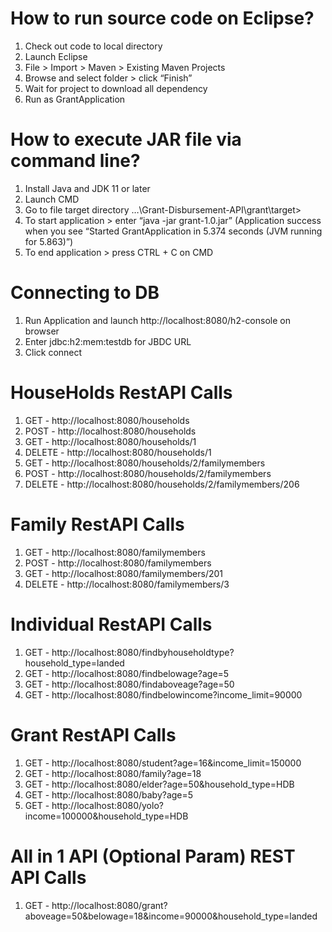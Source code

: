 How to run source code on Eclipse?
=================================
1.	Check out code to local directory
2.	Launch Eclipse
3.	File > Import > Maven > Existing Maven Projects
4.	Browse and select folder > click “Finish”
6.	Wait for project to download all dependency
7.	Run as GrantApplication


How to execute JAR file via command line?
=================================
1.	Install Java and JDK 11 or later
2.	Launch CMD
3.	Go to file target directory 
    …\Grant-Disbursement-API\grant\target>
4.	To start application > enter “java -jar grant-1.0.jar” (Application success when you see “Started GrantApplication in 5.374 seconds (JVM running for 5.863)”)
5.	To end application > press CTRL + C on CMD


Connecting to DB
=================================
1.	Run Application and launch http://localhost:8080/h2-console on browser
2.	Enter jdbc:h2:mem:testdb for JBDC URL
3.	Click connect 


HouseHolds RestAPI Calls
=============
1.	GET - http://localhost:8080/households
2.	POST - http://localhost:8080/households
3.	GET - http://localhost:8080/households/1 
4.	DELETE - http://localhost:8080/households/1
5.	GET - http://localhost:8080/households/2/familymembers 
6.	POST - http://localhost:8080/households/2/familymembers
7.	DELETE - http://localhost:8080/households/2/familymembers/206


Family RestAPI Calls
=============
1.	GET - http://localhost:8080/familymembers 
2.	POST - http://localhost:8080/familymembers
3.	GET - http://localhost:8080/familymembers/201
4.	DELETE - http://localhost:8080/familymembers/3


Individual RestAPI Calls
=============
1.	GET - http://localhost:8080/findbyhouseholdtype?household_type=landed 
2.	GET - http://localhost:8080/findbelowage?age=5 
3.	GET - http://localhost:8080/findaboveage?age=50 
4.	GET - http://localhost:8080/findbelowincome?income_limit=90000


Grant RestAPI Calls
=============
1.	GET - http://localhost:8080/student?age=16&income_limit=150000 
2.	GET - http://localhost:8080/family?age=18
3.	GET - http://localhost:8080/elder?age=50&household_type=HDB 
4.	GET - http://localhost:8080/baby?age=5  
5.	GET - http://localhost:8080/yolo?income=100000&household_type=HDB


All in 1 API (Optional Param) REST API Calls
=============
1.	GET - http://localhost:8080/grant?aboveage=50&belowage=18&income=90000&household_type=landed
